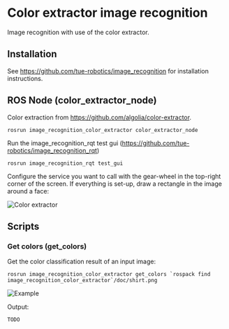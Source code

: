 # Color extractor image recognition

Image recognition with use of the color extractor.

## Installation

See https://github.com/tue-robotics/image_recognition for installation instructions.

## ROS Node (color_extractor_node)

Color extraction from https://github.com/algolia/color-extractor.
```
rosrun image_recognition_color_extractor color_extractor_node
```

Run the image_recognition_rqt test gui (https://github.com/tue-robotics/image_recognition_rqt)

    rosrun image_recognition_rqt test_gui

Configure the service you want to call with the gear-wheel in the top-right corner of the screen. If everything is set-up, draw a rectangle in the image around a face:

![Color extractor](doc/color_extractor_test.png)

## Scripts

### Get colors (get_colors)

Get the color classification result of an input image:

```
rosrun image_recognition_color_extractor get_colors `rospack find image_recognition_color_extractor`/doc/shirt.png
```

![Example](doc/shirt.png)

Output:

    TODO
